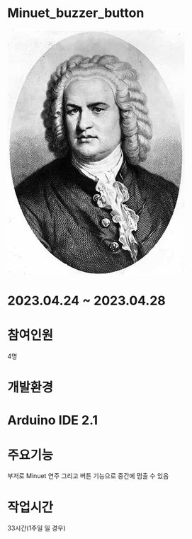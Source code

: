 # Minuet_buzzer_button
<img src="Ba.jpg">

# 2023.04.24 ~ 2023.04.28

# 참여인원
  4명

# 개발환경

# Arduino IDE 2.1

# 주요기능
  부저로 Minuet 연주 그리고 버튼 기능으로 중간에 멈출 수 있음

# 작업시간
  33시간(1주일 일 경우)
